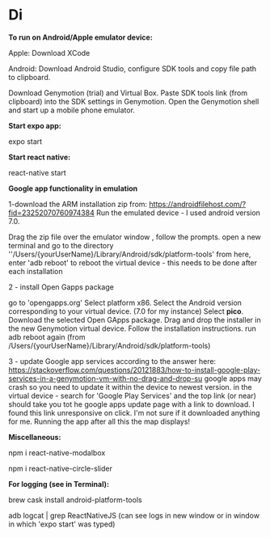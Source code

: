 # Di

<b>To run on Android/Apple emulator device:</b>

Apple: Download XCode

Android: Download Android Studio, configure SDK tools and copy file path to clipboard.

Download Genymotion (trial) and Virtual Box. Paste SDK tools link (from clipboard) into the SDK settings in Genymotion. Open the Genymotion shell and start up a mobile phone emulator.


<b>Start expo app: </b>

expo start


<b>Start react native:</b>

react-native start

<b>Google app functionality in emulation</b>


1-download the ARM installation zip from: https://androidfilehost.com/?fid=23252070760974384
Run the emulated device - I used android version 7.0.

Drag the zip file over the emulator window , follow the prompts.
open a new terminal and go to the directory ''/Users/{yourUserName}/Library/Android/sdk/platform-tools'
from here, enter 'adb reboot' to reboot the virtual device - this needs to be done after each installation


2 - install Open Gapps package

go to 'opengapps.org'
Select platform x86.
Select the Android version corresponding to your virtual device. (7.0 for my instance)
Select <b>pico</b>.
Download the selected Open GApps package.
Drag and drop the installer in the new Genymotion virtual device.
Follow the installation instructions.
run adb reboot again (from /Users/{yourUserName}/Library/Android/sdk/platform-tools)

3 - update Google app services
according to the answer here: https://stackoverflow.com/questions/20121883/how-to-install-google-play-services-in-a-genymotion-vm-with-no-drag-and-drop-su
google apps may crash so you need to update it within the device to newest version.
in the virtual device - search for 'Google Play Services' and the top link (or near) should take you tot he google apps update page with a link to download. I found this link unresponsive on click. I'm not sure if it downloaded anything for me.
Running the app after all this the map displays!

<b>Miscellaneous:</b>

npm i react-native-modalbox

npm i react-native-circle-slider


<b>For logging (see in Terminal):</b>

brew cask install android-platform-tools

adb logcat | grep ReactNativeJS (can see logs in new window or in window in which 'expo start' was typed)

